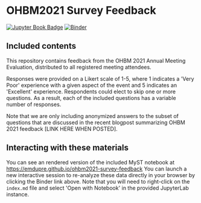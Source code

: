 # OHBM2021 Survey Feedback

[![Jupyter Book Badge](https://jupyterbook.org/badge.svg)](https://emdupre.github.io/ohbm2021-survey-feedback)
[![Binder](https://mybinder.org/badge_logo.svg)](https://mybinder.org/v2/gh/emdupre/ohbm2021-survey-feedback/HEAD?filepath=content%2Findex.md)


## Included contents

This repository contains feedback from the OHBM 2021 Annual Meeting Evaluation,
distributed to all registered meeting attendees.

Responses were provided on a Likert scale of 1-5,
where 1 indicates a 'Very Poor' experience with a given aspect of the event and 5 indicates an 'Excellent' experience.
Respondents could elect to skip one or more questions.
As a result, each of the included questions has a variable number of responses.

Note that we are only including anonymized answers to the subset of questions that are discussed in the
recent blogpost summarizing OHBM 2021 feedback [LINK HERE WHEN POSTED].

## Interacting with these materials

You can see an rendered version of the included MyST notebook at https://emdupre.github.io/ohbm2021-survey-feedback
You can launch a new interactive session to re-analyze these data directly in your browser by clicking the Binder link above.
Note that you will need to right-click on the `index.md` file and select 'Open with Notebook' in the provided JupyterLab instance.
